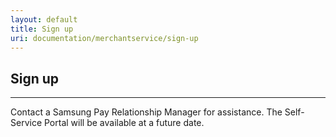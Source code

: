 ```yaml
---
layout: default
title: Sign up
uri: documentation/merchantservice/sign-up
---
```


## Sign up
---

Contact a Samsung Pay Relationship Manager for assistance. The Self-Service Portal will be available at a future date.
